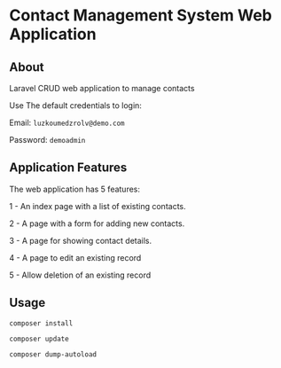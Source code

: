 <h1>Contact Management System Web Application </h1>


## About

Laravel CRUD web application to manage contacts

Use The default credentials to login:

Email: `luzkoumedzrolv@demo.com` 

Password: `demoadmin` 

## Application Features

The web application has 5 features:

1 - An index page with a list of existing contacts.

2 - A page with a form for adding new contacts.

3 - A page for showing contact details.

4 - A page to edit an existing record

5 - Allow deletion of an existing record


## Usage 

`composer install`

`composer update`

`composer dump-autoload`


